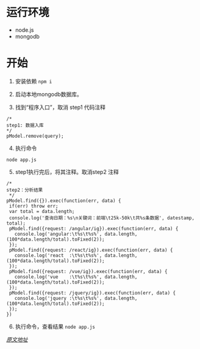 # 运行环境

* node.js
* mongodb

# 开始

1. 安装依赖
`npm i`

2. 启动本地mongodb数据库。

3. 找到“程序入口”，取消 step1 代码注释

```
/*
step1: 数据入库
*/
pModel.remove(query);
```

4. 执行命令

`node app.js`

5. step1执行完后，将其注释。取消step2 注释

```
/*
step2：分析结果
 */
pModel.find({}).exec(function(err, data) {
 if(err) throw err;
 var total = data.length;
 console.log('查询日期：%s\n关键词：前端\t25k-50k\t共%s条数据', datestamp, total);
 pModel.find({request: /angular/ig}).exec(function(err, data) {
   console.log('angular:\t%s\t%s%', data.length, (100*data.length/total).toFixed(2));
 });
 pModel.find({request: /react/ig}).exec(function(err, data) {
   console.log('react  :\t%s\t%s%', data.length, (100*data.length/total).toFixed(2));
 });
 pModel.find({request: /vue/ig}).exec(function(err, data) {
   console.log('vue    :\t%s\t%s%', data.length, (100*data.length/total).toFixed(2));
 });
 pModel.find({request: /jquery/ig}).exec(function(err, data) {
   console.log('jquery :\t%s\t%s%', data.length, (100*data.length/total).toFixed(2));
 });
})
```

6. 执行命令，查看结果
`node app.js`

*[原文地址](http://yalishizhude.github.io/2016/11/28/spider/)*

